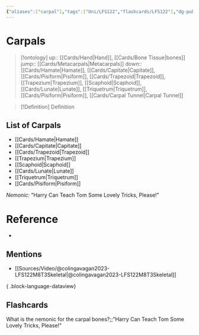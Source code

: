 ```yaml
---
{"aliases":["carpal"],"tags":["Uni/LFS122","flashcards/LFS122"],"dg-publish":true,"permalink":"/cards/carpals/","dgPassFrontmatter":true}
---
```


# Carpals

> [!ontology]
> up:: [[Cards/Hand\|Hand]], [[Cards/Bone Tissue\|bones]]
> jump:: [[Cards/Metacarpals\|Metacarpals]]
> down:: [[Cards/Hamate\|Hamate]], [[Cards/Capitate\|Capitate]], [[Cards/Pisiform\|Pisiform]], [[Cards/Trapezoid\|Trapezoid]], [[Trapezium\|Trapezium]], [[Scaphoid\|Scaphoid]], [[Cards/Lunate\|Lunate]], [[Triquetrum\|Triquetrum]], [[Cards/Pisiform\|Pisiform]], [[Cards/Carpal Tunnel\|Carpal Tunnel]]

> [!Definition] Definition

## List of Carpals

- [[Cards/Hamate\|Hamate]]
- [[Cards/Capitate\|Capitate]]
- [[Cards/Trapezoid\|Trapezoid]]
- [[Trapezium\|Trapezium]]
- [[Scaphoid\|Scaphoid]]
- [[Cards/Lunate\|Lunate]]
- [[Triquetrum\|Triquetrum]]
- [[Cards/Pisiform\|Pisiform]]

*Nemonic:* "Harry Can Teach Tom Some Lovely Tricks, Please!"

# Reference

- 

## Mentions

- [[Sources/Video/@colingavagan2023-LFS122M8T3Skeletal\|@colingavagan2023-LFS122M8T3Skeletal]]

{ .block-language-dataview}

## Flashcards

What is the nemonic for the carpal bones?;;"Harry Can Teach Tom Some Lovely Tricks, Please!"